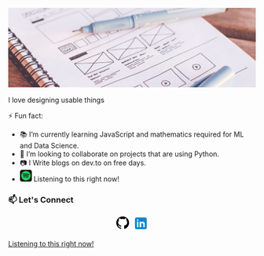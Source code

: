 ![alt text](./img/head.jpg)

I love designing usable things

⚡ Fun fact:
- 📚 I’m currently learning JavaScript and mathematics required for ML and Data Science.
- 🙏 I’m looking to collaborate on projects that are using Python.
- 📷 I Write blogs on dev.to on free days.
- <a href="https://open.spotify.com/embed/playlist/0pUbvYaeZVB97RDLZK3Wqu"><img src="./img/spotify.png" width="24" alt="Spotify"/></a> Listening to this right now!

	
### 📫 Let's Connect	
<p align="center">
	<a href="https://github.com/elasticalva"><img src="./img/github.png" width="32" alt="GitHub"/></a>
	<a href="https://www.linkedin.com/in/alvaroacevedo/"><img src="./img/linkedin.png" width="32" alt="LinkedIn"/></a>
</p>


[Listening to this right now!](https://open.spotify.com/embed/playlist/0pUbvYaeZVB97RDLZK3Wqu "SuperHot Playlist")
